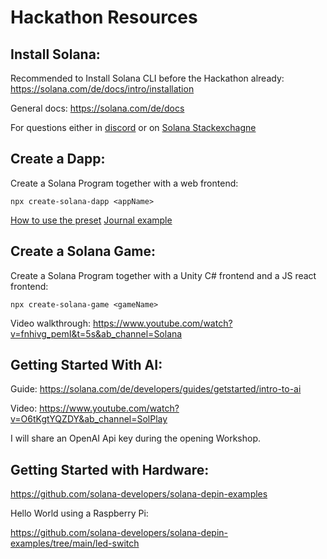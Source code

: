 # Hackathon Resources

## Install Solana:

Recommended to Install Solana CLI before the Hackathon already: 
https://solana.com/de/docs/intro/installation

General docs: 
https://solana.com/de/docs

For questions either in [discord](https://discord.com/channels/1334691746214580294/1334691746214580297) or on
[Solana Stackexchagne](https://solana.stackexchange.com/)

## Create a Dapp:

Create a Solana Program together with a web frontend:

```
npx create-solana-dapp <appName>
```
[How to use the preset](https://solana.com/de/docs/toolkit/projects/web-app)
[Journal example](https://solana.com/de/developers/guides/dapps/journal)

## Create a Solana Game:

Create a Solana Program together with a Unity C# frontend and a JS react frontend:

```
npx create-solana-game <gameName>
```

Video walkthrough:
https://www.youtube.com/watch?v=fnhivg_pemI&t=5s&ab_channel=Solana

## Getting Started With AI:

Guide:
https://solana.com/de/developers/guides/getstarted/intro-to-ai

Video:
https://www.youtube.com/watch?v=O6tKgtYQZDY&ab_channel=SolPlay

I will share an OpenAI Api key during the opening Workshop. 

## Getting Started with Hardware:

https://github.com/solana-developers/solana-depin-examples

Hello World using a Raspberry Pi:

https://github.com/solana-developers/solana-depin-examples/tree/main/led-switch
